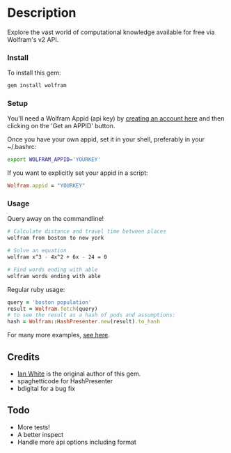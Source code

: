 Description
===========

Explore the vast world of computational knowledge available for free via Wolfram's v2 API.


### Install

To install this gem:

```bash
gem install wolfram
```


### Setup

You'll need a Wolfram Appid (api key) by [creating an account
here](http://developer.wolframalpha.com/portal/apisignup.html) and
then clicking on the 'Get an APPID' button.

Once you have your own appid, set it in your shell, preferably in your ~/.bashrc:

```bash
export WOLFRAM_APPID='YOURKEY'
```

If you want to explicitly set your appid in a script:

```ruby
Wolfram.appid = "YOURKEY"
```


### Usage

Query away on the commandline!

```bash
# Calculate distance and travel time between places
wolfram from boston to new york

# Solve an equation
wolfram x^3 - 4x^2 + 6x - 24 = 0

# Find words ending with able
wolfram words ending with able
```

Regular ruby usage:

```ruby
query = 'boston population'
result = Wolfram.fetch(query)
# to see the result as a hash of pods and assumptions:
hash = Wolfram::HashPresenter.new(result).to_hash
```

For many more examples, [see here](http://www.wolframalpha.com/examples/).


## Credits

* [Ian White](https://github.com/ianwhite) is the original author of this gem.
* spaghetticode for HashPresenter
* bdigital for a bug fix


## Todo

* More tests!
* A better inspect
* Handle more api options including format
